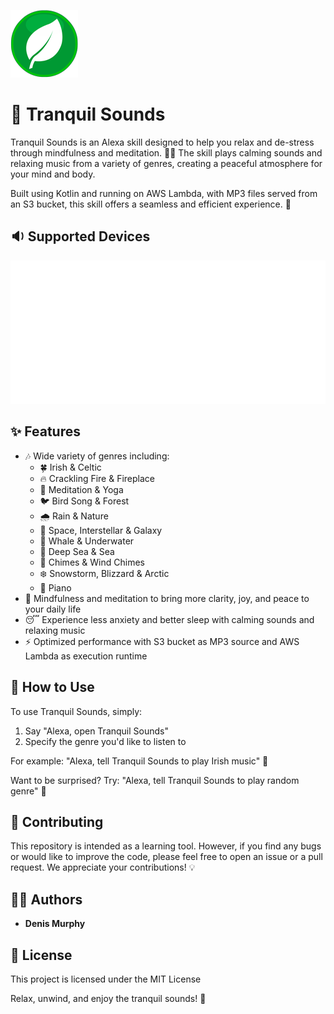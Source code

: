 ![Tranquil Sounds](https://github.com/denismurphy/tranquil-sounds/blob/master/images/alexa_skill_icon_108.png?raw=true)

# 🎵 Tranquil Sounds

Tranquil Sounds is an Alexa skill designed to help you relax and de-stress through mindfulness and meditation. 🧘‍♀️ The skill plays calming sounds and relaxing music from a variety of genres, creating a peaceful atmosphere for your mind and body.

Built using Kotlin and running on AWS Lambda, with MP3 files served from an S3 bucket, this skill offers a seamless and efficient experience. 🚀

## 🔉 Supported Devices

![Just Ask Alexa](https://github.com/denismurphy/tranquil-sounds/blob/master/images/just_ask_alexa.svg?raw=true)

## ✨ Features

- 🎶 Wide variety of genres including:
  - 🍀 Irish & Celtic
  - 🔥 Crackling Fire & Fireplace
  - 🌿 Meditation & Yoga
  - 🐦 Bird Song & Forest
  - 🌧️ Rain & Nature
  - 🌌 Space, Interstellar & Galaxy
  - 🐳 Whale & Underwater
  - 🌊 Deep Sea & Sea
  - 🎐 Chimes & Wind Chimes
  - ❄️ Snowstorm, Blizzard & Arctic
  - 🎹 Piano
- 🧠 Mindfulness and meditation to bring more clarity, joy, and peace to your daily life
- 😴 Experience less anxiety and better sleep with calming sounds and relaxing music
- ⚡ Optimized performance with S3 bucket as MP3 source and AWS Lambda as execution runtime

## 🎯 How to Use

To use Tranquil Sounds, simply:

1. Say "Alexa, open Tranquil Sounds"
2. Specify the genre you'd like to listen to

For example: "Alexa, tell Tranquil Sounds to play Irish music" 🎻

Want to be surprised? Try: "Alexa, tell Tranquil Sounds to play random genre" 🎲

## 🤝 Contributing

This repository is intended as a learning tool. However, if you find any bugs or would like to improve the code, please feel free to open an issue or a pull request. We appreciate your contributions! 💡

## 👨‍💻 Authors

- **Denis Murphy**

## 📄 License

This project is licensed under the MIT License

Relax, unwind, and enjoy the tranquil sounds! 🌟
